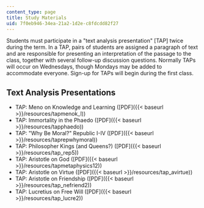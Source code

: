 ```yaml
---
content_type: page
title: Study Materials
uid: 7f0eb946-34ea-21a2-1d2e-c8fdcdd82f27
---
```


Students must participate in a "text analysis presentation" \[TAP\] twice during the term. In a TAP, pairs of students are assigned a paragraph of text and are responsible for presenting an interpretation of the passage to the class, together with several follow-up discussion questions. Normally TAPs will occur on Wednesdays, though Mondays may be added to accommodate everyone. Sign-up for TAPs will begin during the first class.

Text Analysis Presentations
---------------------------

*   TAP: Meno on Knowledge and Learning ([PDF]({{< baseurl >}}/resources/tapmenok_l))
*   TAP: Immortality in the Phaedo ([PDF]({{< baseurl >}}/resources/tapphaedo))
*   TAP: "Why Be Moral?" Republic I-IV ([PDF]({{< baseurl >}}/resources/taprepwhymoral))
*   TAP: Philosopher Kings (and Queens?) ([PDF]({{< baseurl >}}/resources/tap_rep5))
*   TAP: Aristotle on God ([PDF]({{< baseurl >}}/resources/tapmetaphysics12))
*   TAP: Aristotle on Virtue ([PDF]({{< baseurl >}}/resources/tap_avirtue))
*   TAP: Aristotle on Friendship ([PDF]({{< baseurl >}}/resources/tap_nefriend2))
*   TAP: Lucretius on Free Will ([PDF]({{< baseurl >}}/resources/tap_lucre2))
